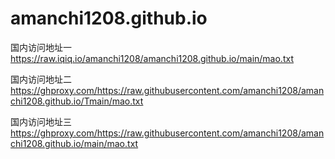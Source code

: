 # amanchi1208.github.io

国内访问地址一
https://raw.iqiq.io/amanchi1208/amanchi1208.github.io/main/mao.txt

国内访问地址二
https://ghproxy.com/https://raw.githubusercontent.com/amanchi1208/amanchi1208.github.io/Tmain/mao.txt

国内访问地址三
https://ghproxy.com/https://raw.githubusercontent.com/amanchi1208/amanchi1208.github.io/main/mao.txt
